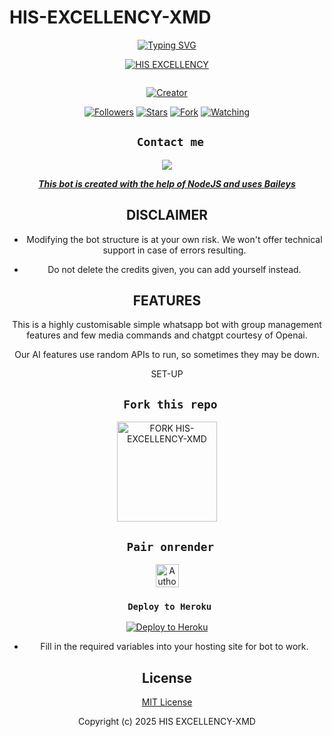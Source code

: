 # HIS-EXCELLENCY-XMD
<div align="center">
  <a href="https://git.io/typing-svg">
    <img src="https://readme-typing-svg.demolab.com?font=Black+Ops+One&size=50&pause=1000&color=1BAFBAFF&center=true&width=910&height=100&lines=HELLO+THIS+IS+HIS-EXCELLENCY-XMD-BOT;MULTI+DEVICE+WHATSAPP+BOT;MADE+TO+HELP+WHATSAPP+USERS;STAR+AND+FORK+THE+REPO" alt="Typing SVG" />
  </a>
</p>
  
<p align="center">

[![HIS EXCELLENCY](https://github.com/RICHARD7617/HIS-EXCELLENCY-XMD.git.png?lenght=50width=50)](https://github.com/RICHARD7617/HIS-EXCELLENCY-XMD.git)
</p>
<p align="center">
  <a href="#"><img src="http://readme-typing-svg.herokuapp.com?color=d1fa02&center=true&vCenter=true&multiline=false&lines=HIS EXCELLENCY+BEST+WHATSAPP+BOT" alt="">
</p>
<p align="center">
<a href="#"><img title="Creator" src="https://img.shields.io/badge/Creator-His_Excellency-red.svg?style=for-the-badge&logo=github"></a>
</p>
<p align="center">
<a href="https://github.com/RICHARD7617/HIS-EXCELLENCY-XMD.git?tab=followers"><img title="Followers" src="https://img.shields.io/github/followers/RICHARD7617?label=Followers&style=social"></a>
<a href="https://github.com/RICHARD7617/HIS-EXCELLENCY-XMD.git/stargazers/"><img title="Stars" src="https://img.shields.io/github/stars/RICHARD7617/HIS-EXCELLENCY-XMD.git?&style=social"></a>
<a href="https://github.com/RICHARD7617/HIS-EXCELLENCY-XMD.git/network/members"><img title="Fork" src="https://img.shields.io/github/forks/RICHARD7617/HIS-EXCELLENCY-XMD.git?style=social"></a>
<a href="https://github.com/RICHARD7617/HIS-EXCELLENCY-XMD.git/watchers"><img title="Watching" src="https://img.shields.io/github/watchers/RICHARD7617/HIS-EXCELLENCY-XMD.git?label=Watching&style=social"></a>
</p>
 

## ` Contact me`

<p align="center">

<a href="https://api.whatsapp.com/send?phone=254114660061&text=Hello+Raven+dev+i+need+your+Help+on..."><img src="https://img.shields.io/badge/Contact-25D366?style=for-the-badge&logo=whatsapp&logoColor=white" />


***This bot is created with the help of NodeJS and uses [Baileys](https://github.com/whiskeysockets/Baileys)***


## DISCLAIMER
- Modifying the bot structure is at your own risk. We won't offer technical support in case of errors resulting.

- Do not delete the credits given,  you can add yourself instead.

## FEATURES
This is a highly customisable simple whatsapp bot with group management features and few media commands and chatgpt courtesy of Openai.

Our AI features use random APIs to run, so sometimes they may be down.

 SET-UP

## ` Fork this repo`
<p align="centre">
<a href="https://github.com/RICHARD7617/HIS-EXCELLENCY-XMD.git/fork"><img src="https://img.shields.io/badge/Fork%20Create-purple?style=for-the-badge&logo=github" alt="FORK HIS-EXCELLENCY-XMD" width="160"></a>
<p/>

  
## ` Pair onrender`
<p align="centre">
<a href="https://pairing-raven.onrender.com"><img height= "37" title="Author" src="https://img.shields.io/badge/Session-green?style=for-the-badge&logo=render"></a>
<p/>
            

###  ` Deploy to Heroku`
<p align="center">
     <a href="https://verify-me-umber.vercel.app/">
       <img src="https://www.herokucdn.com/deploy/button.svg" alt="Deploy to Heroku"/>
     </a>
 </p>
 

    

- Fill in the required variables into your hosting site for bot to work.
 </h2>
     

    
 





## License

[MIT License](https://github.com/RICHARD7617/HIS-EXCELLENCY-XMD.git/blob/main/LICENSE)

Copyright (c) 2025 HIS EXCELLENCY-XMD





